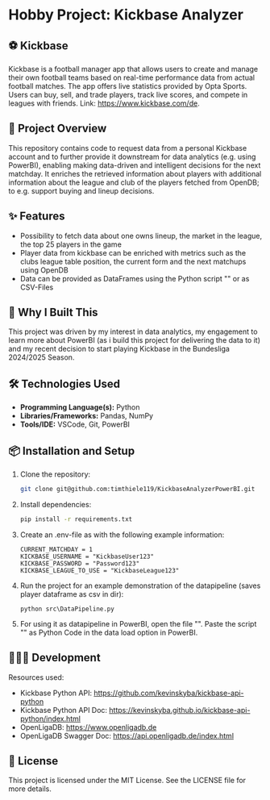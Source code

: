 # Hobby Project: Kickbase Analyzer

## ⚽️ Kickbase
Kickbase is a football manager app that allows users to create and manage their own football teams based on real-time performance data from actual football matches. 
The app offers live statistics provided by Opta Sports. Users can buy, sell, and trade players, track live scores, and compete in leagues with friends. Link: https://www.kickbase.com/de.

## 🎯 Project Overview
This repository contains code to request data from a personal Kickbase account and to further provide it downstream for data analytics (e.g. using PowerBI), 
enabling making data-driven and intelligent decisions for the next matchday.
It enriches the retrieved information about players with additional information about the league and club of the players fetched from OpenDB; 
to e.g. support buying and lineup decisions.

## ✨ Features
- Possibility to fetch data about one owns lineup, the market in the league, the top 25 players in the game
- Player data from kickbase can be enriched with metrics such as the clubs league table position, the current form and the next matchups using OpenDB
- Data can be provided as DataFrames using the Python script "" or as CSV-Files

## 🌱 Why I Built This
This project was driven by my interest in data analytics, my engagement to learn more about PowerBI (as i build this project for delivering the data to it) 
and my recent decision to start playing Kickbase in the Bundesliga 2024/2025 Season.

## 🛠️ Technologies Used
- **Programming Language(s):** Python
- **Libraries/Frameworks:** Pandas, NumPy
- **Tools/IDE:** VSCode, Git, PowerBI

## 📦 Installation and Setup
1. Clone the repository:
    ```bash
    git clone git@github.com:timthiele119/KickbaseAnalyzerPowerBI.git
    ```
2. Install dependencies:
    ```bash
    pip install -r requirements.txt
    ```
3. Create an .env-file as with the following example information:
    ```
    CURRENT_MATCHDAY = 1
    KICKBASE_USERNAME = "KickbaseUser123"
    KICKBASE_PASSWORD = "Password123"
    KICKBASE_LEAGUE_TO_USE = "KickbaseLeague123"
    ```
4. Run the project for an example demonstration of the datapipeline (saves player dataframe as csv in dir):
    ```
    python src\DataPipeline.py
    ```

5. For using it as datapipeline in PowerBI, open the file "". Paste the script "" as Python Code in the data load option in PowerBI.

## 👨🏽‍💻 Development
Resources used:<br>
- Kickbase Python API:        https://github.com/kevinskyba/kickbase-api-python
- Kickbase Python API Doc:    https://kevinskyba.github.io/kickbase-api-python/index.html
- OpenLigaDB:                 https://www.openligadb.de
- OpenLigaDB Swagger Doc:     https://api.openligadb.de/index.html

## 📝 License
This project is licensed under the MIT License. See the LICENSE file for more details.